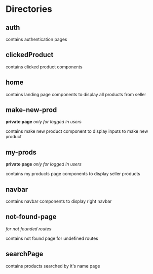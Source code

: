 # Directories

## auth

contains authentication pages

## clickedProduct

contains clicked product components

## home 

contains landing page components to display all products from seller 

## make-new-prod

**private page** *only for logged in users*

contains make new product component to display inputs to make new product

## my-prods

**private page** *only for logged in users*

contains my products page components to display seller products

## navbar

contains navbar components to display right navbar 

## not-found-page

*for not founded routes*

contains not found page for undefined routes 

## searchPage

contains products searched by it's name page